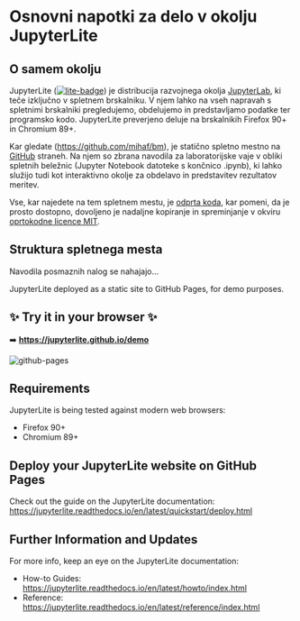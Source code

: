 # Osnovni napotki za delo v okolju JupyterLite

## O samem okolju

JupyterLite ([![lite-badge](https://jupyterlite.rtfd.io/en/latest/_static/badge.svg)](https://jupyterlite.github.io/demo)) je distribucija razvojnega okolja [JupyterLab](https://jupyter.org/), ki teče izključno v spletnem brskalniku. V njem lahko na vseh napravah s spletnimi brskalniki pregledujemo, obdelujemo in predstavljamo podatke ter programsko kodo. JupyterLite preverjeno deluje na brskalnikih Firefox 90+ in Chromium 89+.

Kar gledate (https://github.com/mihaf/bm), je statično spletno mestno na [GitHub](https://github.com/) straneh. Na njem so zbrana navodila za laboratorijske vaje v obliki spletnih beležnic (Jupyter Notebook datoteke s končnico .ipynb), ki lahko služijo tudi kot interaktivno okolje za obdelavo in predstavitev rezultatov meritev.

Vse, kar najedete na tem spletnem mestu, je [odprta koda](https://en.wikipedia.org/wiki/Open_source), kar pomeni, da je prosto dostopno, dovoljeno je nadaljne kopiranje in spreminjanje v okviru [oprtokodne licence MIT](LICENSE.md).

## Struktura spletnega mesta

Navodila posmaznih nalog se nahajajo...



JupyterLite deployed as a static site to GitHub Pages, for demo purposes.

## ✨ Try it in your browser ✨

➡️ **https://jupyterlite.github.io/demo**

![github-pages](https://user-images.githubusercontent.com/591645/120649478-18258400-c47d-11eb-80e5-185e52ff2702.gif)

## Requirements

JupyterLite is being tested against modern web browsers:

- Firefox 90+
- Chromium 89+

## Deploy your JupyterLite website on GitHub Pages

Check out the guide on the JupyterLite documentation: https://jupyterlite.readthedocs.io/en/latest/quickstart/deploy.html

## Further Information and Updates

For more info, keep an eye on the JupyterLite documentation:

- How-to Guides: https://jupyterlite.readthedocs.io/en/latest/howto/index.html
- Reference: https://jupyterlite.readthedocs.io/en/latest/reference/index.html
